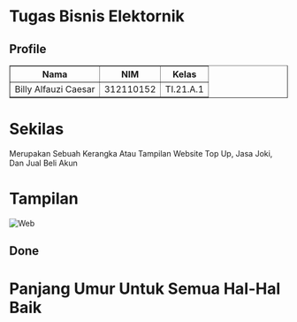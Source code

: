 # Tugas Bisnis Elektornik
## Profile
<body>
    <table border="1">
        <tr>
            <th> Nama</th>
            <th>NIM</th>
            <th>Kelas</th>
        </tr>
        <tr>
            <td>Billy Alfauzi Caesar</td>
            <td>312110152</td>
            <td>TI.21.A.1</td>
        </tr>
    </table>
</body>

# Sekilas

<p>Merupakan Sebuah Kerangka Atau Tampilan Website Top Up, Jasa Joki, Dan Jual Beli Akun</p>

# Tampilan

![Web](img/topup.gif)

## Done

# Panjang Umur Untuk Semua Hal-Hal Baik